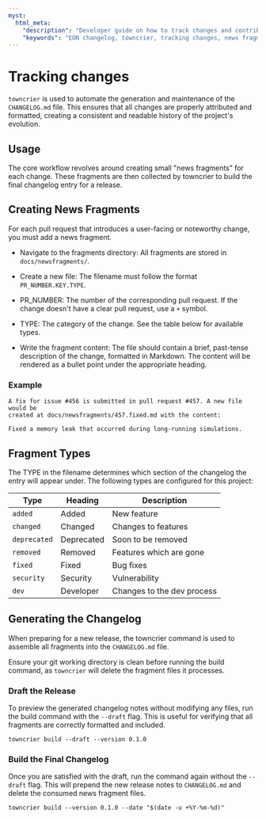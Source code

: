 ```yaml
---
myst:
  html_meta:
    "description": "Developer guide on how to track changes and contribute to the changelog using towncrier news fragments."
    "keywords": "EON changelog, towncrier, tracking changes, news fragments, pull request"
---
```


# Tracking changes

`towncrier` is used to automate the generation and maintenance of the
`CHANGELOG.md` file. This ensures that all changes are properly attributed and
formatted, creating a consistent and readable history of the project's
evolution.

## Usage

The core workflow revolves around creating small "news fragments" for each
change. These fragments are then collected by towncrier to build the final
changelog entry for a release.

## Creating News Fragments

For each pull request that introduces a user-facing or noteworthy change, you
must add a news fragment.

- Navigate to the fragments directory: All fragments are stored in `docs/newsfragments/`.

- Create a new file: The filename must follow the format `PR_NUMBER.KEY.TYPE`.

- PR_NUMBER: The number of the corresponding pull request. If the change doesn't
  have a clear pull request, use a `+` symbol.

- TYPE: The category of the change. See the table below for available types.

- Write the fragment content: The file should contain a brief, past-tense
  description of the change, formatted in Markdown. The content will be rendered
  as a bullet point under the appropriate heading.

### Example

```
A fix for issue #456 is submitted in pull request #457. A new file would be
created at docs/newsfragments/457.fixed.md with the content:

Fixed a memory leak that occurred during long-running simulations.
```

## Fragment Types

The TYPE in the filename determines which section of the changelog the entry
will appear under. The following types are configured for this project:

| Type         | Heading    | Description                |
|--------------|------------|----------------------------|
| `added`      | Added      | New feature                |
| `changed`    | Changed    | Changes to features        |
| `deprecated` | Deprecated | Soon to be removed         |
| `removed`    | Removed    | Features which are gone    |
| `fixed`      | Fixed      | Bug fixes                  |
| `security`   | Security   | Vulnerability              |
| `dev`        | Developer  | Changes to the dev process |


## Generating the Changelog

When preparing for a new release, the towncrier command is used to assemble all
fragments into the `CHANGELOG.md` file.

Ensure your git working directory is clean before running the build command, as
`towncrier` will delete the fragment files it processes.

### Draft the Release

To preview the generated changelog notes without modifying any files, run the
build command with the `--draft` flag. This is useful for verifying that all
fragments are correctly formatted and included.

```
towncrier build --draft --version 0.1.0
```

### Build the Final Changelog

Once you are satisfied with the draft, run the command again without the `--draft`
flag. This will prepend the new release notes to `CHANGELOG.md` and delete the
consumed news fragment files.

```
towncrier build --version 0.1.0 --date "$(date -u +%Y-%m-%d)"
```
